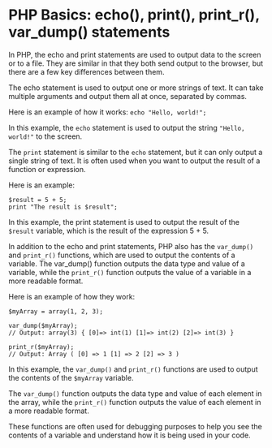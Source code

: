 # PHP Basics: echo(), print(), print_r(), var_dump() statements

In PHP, the echo and print statements are used to output data to the screen or to a file. They are similar in that they both send output to the browser, but there are a few key differences between them.

The echo statement is used to output one or more strings of text. It can take multiple arguments and output them all at once, separated by commas.

 Here is an example of how it works:
`echo "Hello, world!";`

In this example, the `echo` statement is used to output the string `"Hello, world!"` to the screen.

The `print` statement is similar to the `echo` statement, but it can only output a single string of text. It is often used when you want to output the result of a function or expression. 

Here is an example:
```
$result = 5 + 5;
print "The result is $result";
```
In this example, the print statement is used to output the result of the `$result` variable, which is the result of the expression 5 + 5.

In addition to the echo and print statements, PHP also has the `var_dump()` and `print_r()` functions, which are used to output the contents of a variable. The var_dump() function outputs the data type and value of a variable, while the `print_r()` function outputs the value of a variable in a more readable format. 

Here is an example of how they work:
```
$myArray = array(1, 2, 3);

var_dump($myArray);
// Output: array(3) { [0]=> int(1) [1]=> int(2) [2]=> int(3) }

print_r($myArray);
// Output: Array ( [0] => 1 [1] => 2 [2] => 3 )
```
In this example, the `var_dump()` and `print_r()` functions are used to output the contents of the `$myArray` variable. 

The `var_dump()` function outputs the data type and value of each element in the array, while the `print_r()` function outputs the value of each element in a more readable format. 

These functions are often used for debugging purposes to help you see the contents of a variable and understand how it is being used in your code.